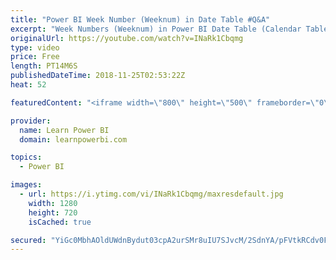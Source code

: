 ```yaml
---
title: "Power BI Week Number (Weeknum) in Date Table #Q&A"
excerpt: "Week Numbers (Weeknum) in Power BI Date Table (Calendar Table) are extremely useful. Watch video to learn more and Download the Power BI file in Video at https://www.learnpowerbi.com/download   Week Numbers can allow you to show your data • Week over Week • Weekly Averages • Rolling Week Period …and"
originalUrl: https://youtube.com/watch?v=INaRk1Cbqmg
type: video
price: Free
length: PT14M6S
publishedDateTime: 2018-11-25T02:53:22Z
heat: 52

featuredContent: "<iframe width=\"800\" height=\"500\" frameborder=\"0\" src=\"https://www.youtube.com/embed/INaRk1Cbqmg\" allow=\"accelerometer; autoplay; encrypted-media; gyroscope; picture-in-picture\" allowfullscreen></iframe>"

provider:
  name: Learn Power BI
  domain: learnpowerbi.com

topics:
  - Power BI

images:
  - url: https://i.ytimg.com/vi/INaRk1Cbqmg/maxresdefault.jpg
    width: 1280
    height: 720
    isCached: true

secured: "YiGc0MbhAOldUWdnBydut03cpA2urSMr8uIU7SJvcM/2SdnYA/pFVtkRCdv0FDSpTw1mH984/V9R4uc84rbI4qzu5qaL/ztS60e5DbJa7hSDOXbwHXKU3wa7fJ88/3R03nRRUCPAubtux8HqknHisLIduSwxzdjKvpkl+X8N5k+OZzls1I/04spumgRkgY5bOnMGVo4Pe551oC3OGWPI989LXPTaibXjXxGBifzC7/rpFPo7x0wIxfdeX4WqKoupmvaXRg/QLAt+/56TGgqd6jBGrhJyy2nmBsWbKOQuXMw1pFRqQHTwMtTYjDnehOxGrDAVBGh8cuDHI+JfEJUb2ubzNLZsYnzVXtHZJuVmOv+Tn7kRMXQVaQ579WZ/72U+da7TqFWPk/VsDdpaN3d/GYonEM3nki6PwWg9mpCqJQQ=;TQ8Fi9diIC9xSq4PUb9f+A=="
---
```


